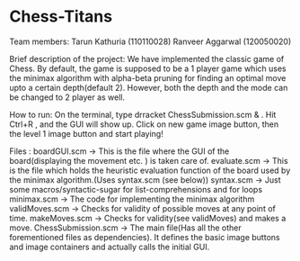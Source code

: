 Chess-Titans
============

Team members: Tarun Kathuria (110110028)
	      Ranveer Aggarwal (120050020)

Brief description of the project: We have implemented the classic game of Chess. By default, the game is supposed to be a 1 player game which uses the minimax algorithm with alpha-beta pruning for finding an optimal move upto a certain depth(default 2). However, both the depth and the mode can be changed to 2 player as well.

How to run: On the terminal, type drracket ChessSubmission.scm & . Hit Ctrl+R , and the GUI will show up. Click on new game image button, then the level 1 image button and start playing!

Files : boardGUI.scm -> This is the file where the GUI of the board(displaying the movement etc. ) is taken care of.
	evaluate.scm -> This is the file which holds the heuristic evaluation function of the board used by the minimax algorithm.(Uses syntax.scm (see below))
	syntax.scm -> Just some macros/syntactic-sugar for list-comprehensions and for loops
	minimax.scm -> The code for implementing the minimax algorithm
	validMoves.scm -> Checks for validity of possible moves at any point of time.
	makeMoves.scm -> Checks for validity(see validMoves) and makes a move.
	ChessSubmission.scm -> The main file(Has all the other forementioned files as dependencies). It defines the basic image buttons and image containers and actually calls the initial GUI. 
